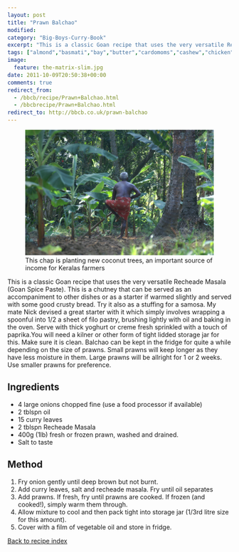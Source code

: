```yaml
---
layout: post
title: "Prawn Balchao"
modified:
category: "Big-Boys-Curry-Book"
excerpt: "This is a classic Goan recipe that uses the very versatile Recheade Masala (Goan Spice"
tags: ["almond","basmati","bay","butter","cardomoms","cashew","chicken","cinnamon","cloves","cumin","ghee","lamb","mace","nuts","pepper","rice","saffron","turmeric"]
image:
  feature: the-matrix-slim.jpg
date: 2011-10-09T20:50:38+00:00
comments: true
redirect_from: 
  - /bbcb/recipe/Prawn+Balchao.html
  - /bbcbrecipe/Prawn+Balchao.html
redirect_to: http://bbcb.co.uk/prawn-balchao
---
```


<figure>
	<a href="/images/bbcb/pict2267.jpg" alt="Kerala, India" title="Kerala, India &#169; Ashley Kitson 12/09/2011"><img src="/images/bbcb/pict2267.jpg"/></a>
	<figcaption>This chap is planting new coconut trees, an important source of income for Keralas farmers</figcaption>
</figure>

This is a classic Goan recipe that uses the very versatile Recheade Masala (Goan Spice Paste). This is a chutney that can be served as an accompaniment to other dishes or as a starter if warmed slightly and served with some good crusty bread. Try it also as a stuffing for a samosa. My mate Nick devised a great starter with it which simply involves wrapping a spoonful into 1/2 a sheet of filo pastry, brushing lightly with oil and baking in the oven. Serve with thick yoghurt or creme fresh sprinkled with a touch of paprika.You will need a kilner or other form of tight lidded storage jar for this. Make sure it is clean. Balchao can be kept in the fridge for quite a while depending on the size of prawns. Small prawns will keep longer as they have less moisture in them. Large prawns will be allright for 1 or 2 weeks. Use smaller prawns for preference.
        
## Ingredients
        
<ul><li>4 large onions chopped fine (use a food processor if available)</li><li>2 tblspn oil</li><li>15 curry leaves</li><li>2 tblspn Recheade Masala</li><li>400g (1lb) fresh or frozen prawn, washed and drained.</li><li>Salt to taste</li></ul>
        
## Method

<ol><li>Fry onion gently until deep brown but not burnt.</li><li>Add curry leaves, salt and recheade masala. Fry until oil separates</li><li>Add prawns. If fresh, fry until prawns are cooked. If frozen (and cooked!), simply warm them through.</li><li>Allow mixture to cool and then pack tight into storage jar (1/3rd litre size for this amount).</li><li>Cover with a film of vegetable oil and store in fridge.</li></ol>   

<a href="/bbcb">Back to recipe index</a>      